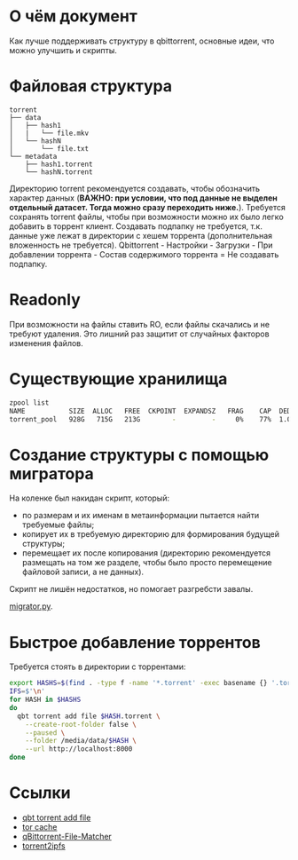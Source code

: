 # О чём документ
Как лучше поддерживать структуру в qbittorrent, основные идеи, что можно улучшить и скрипты.

# Файловая структура
```
torrent
├── data
│   ├── hash1
│   |   └── file.mkv
│   └── hashN
│       └── file.txt
└── metadata
    ├── hash1.torrent
    └── hashN.torrent
```

Директорию torrent рекомендуется создавать, чтобы обозначить характер данных (**ВАЖНО: при условии, что под данные не выделен отдельный датасет. Тогда можно сразу переходить ниже.**).
Требуется сохранять torrent файлы, чтобы при возможности можно их было легко добавить в торрент клиент.
Создавать подпапку не требуется, т.к. данные уже лежат в директории с хешем торрента (дополнительная вложенность не требуется).
Qbittorrent - Настройки - Загрузки - При добавлении торрента - Состав содержимого торрента = Не создавать подпапку.

# Readonly
При возможности на файлы ставить RO, если файлы скачались и не требуют удаления.
Это лишний раз защитит от случайных факторов изменения файлов.

# Существующие хранилища
```sh
zpool list
NAME           SIZE  ALLOC   FREE  CKPOINT  EXPANDSZ   FRAG    CAP  DEDUP    HEALTH  ALTROOT # Disk
torrent_pool   928G   715G   213G        -         -     0%    77%  1.02x    ONLINE  -       # WD Green 1 TB
```

# Создание структуры с помощью мигратора
На коленке был накидан скрипт, который:
* по размерам и их именам в метаинформации пытается найти требуемые файлы;
* копирует их в требуемую директорию для формирования будущей структуры;
* перемещает их после копирования (директорию рекомендуется размещать на том же разделе, чтобы было просто перемещение файловой записи, а не данных).

Скрипт не лишён недостатков, но помогает разгребсти завалы.

[migrator.py](./torrent/migrator.py).

# Быстрое добавление торрентов
Требуется стоять в директории с торрентами:
```sh
export HASHS=$(find . -type f -name '*.torrent' -exec basename {} '.torrent' \;)
IFS=$'\n'
for HASH in $HASHS
do
  qbt torrent add file $HASH.torrent \
    --create-root-folder false \
    --paused \
    --folder /media/data/$HASH \
    --url http://localhost:8000
done
```

# Ссылки
* [qbt torrent add file](https://github.com/fedarovich/qbittorrent-cli/wiki/qbt-torrent-add-file)
* [tor cache](https://torrends.to/sites/torrent-storage-caching/)
* [qBittorrent-File-Matcher](https://github.com/xob0t/qBittorrent-File-Matcher)
* [torrent2ipfs](https://github.com/riffcc/torrent2ipfs/)
